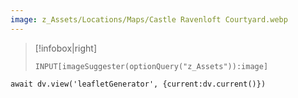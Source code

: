 ```yaml
---
image: z_Assets/Locations/Maps/Castle Ravenloft Courtyard.webp
---
```


> [!infobox|right]
> ```meta-bind
> INPUT[imageSuggester(optionQuery("z_Assets")):image]
> ```

```dataviewjs
await dv.view('leafletGenerator', {current:dv.current()})
```